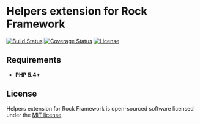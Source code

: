 Helpers extension for Rock Framework
=================

[![Build Status](https://travis-ci.org/romeOz/rock.svg?branch=master)](https://travis-ci.org/romeOz/rock-helpers)
[![Coverage Status](https://coveralls.io/repos/romeOz/rock/badge.png?branch=master)](https://coveralls.io/r/romeOz/rock-helpers?branch=master)
[![License](https://poser.pugx.org/romeOz/rock/license.svg)](https://packagist.org/packages/romeOz/rock-helpers)

Requirements
-------------------
 * **PHP 5.4+**

License
-------------------

Helpers extension for Rock Framework is open-sourced software licensed under the [MIT license](http://opensource.org/licenses/MIT).